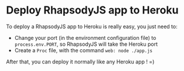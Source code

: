 # Deploy RhapsodyJS app to Heroku

To deploy a RhapsodyJS app to Heroku is really easy, you just need to:

* Change your port (in the environment configuration file) to `process.env.PORT`, so RhapsodyJS will take the Heroku port
* Create a `Proc` file, with the command `web: node ./app.js`

After that, you can deploy it normally like any Heroku app ! =)